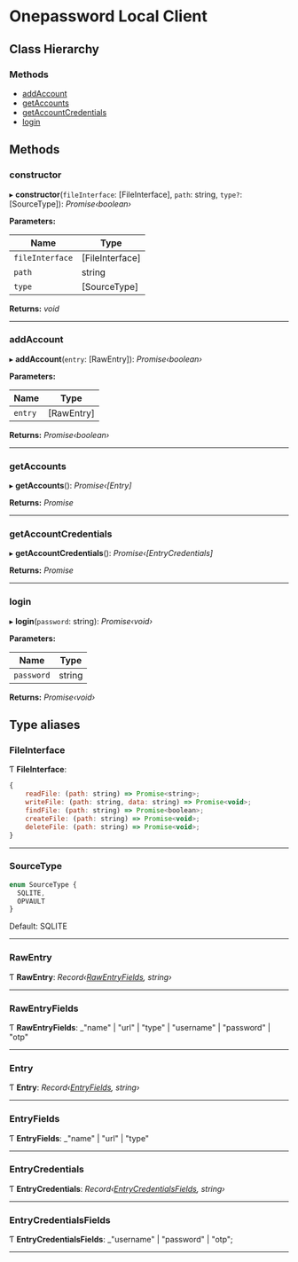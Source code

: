 # Onepassword Local Client

## Class Hierarchy

### Methods

- [addAccount](README.md#addaccount)
- [getAccounts](README.md#getaccounts)
- [getAccountCredentials](README.md#getaccountcredentials)
- [login](README.md#login)

## Methods

### constructor

▸ **constructor**(`fileInterface`: [FileInterface], `path`: string, `type?`: [SourceType]): _Promise‹boolean›_

**Parameters:**

| Name            | Type            |
| --------------- | --------------- |
| `fileInterface` | [FileInterface] |
| `path`          | string          |
| `type`          | [SourceType]    |

**Returns:** _void_

---

### addAccount

▸ **addAccount**(`entry`: [RawEntry]): _Promise‹boolean›_

**Parameters:**

| Name    | Type       |
| ------- | ---------- |
| `entry` | [RawEntry] |

**Returns:** _Promise‹boolean›_

---

### getAccounts

▸ **getAccounts**(): _Promise‹[Entry]_

**Returns:** _Promise_

---

### getAccountCredentials

▸ **getAccountCredentials**(): _Promise‹[EntryCredentials]_

**Returns:** _Promise_

---

### login

▸ **login**(`password`: string): _Promise‹void›_

**Parameters:**

| Name       | Type   |
| ---------- | ------ |
| `password` | string |

**Returns:** _Promise‹void›_

## Type aliases

### FileInterface

Ƭ **FileInterface**:

```javascript
{
    readFile: (path: string) => Promise<string>;
    writeFile: (path: string, data: string) => Promise<void>;
    findFile: (path: string) => Promise<boolean>;
    createFile: (path: string) => Promise<void>;
    deleteFile: (path: string) => Promise<void>;
}
```

---

### SourceType

```javascript
enum SourceType {
  SQLITE,
  OPVAULT
}
```

Default: SQLITE

---

### RawEntry

Ƭ **RawEntry**: _Record‹[RawEntryFields](README.md#rawentryfields), string›_

---

### RawEntryFields

Ƭ **RawEntryFields**: \_"name" | "url" | "type" | "username" | "password" | "otp"

---

### Entry

Ƭ **Entry**: _Record‹[EntryFields](README.md#entryfields), string›_

---

### EntryFields

Ƭ **EntryFields**: \_"name" | "url" | "type"

---

### EntryCredentials

Ƭ **EntryCredentials**: _Record‹[EntryCredentialsFields](README.md#entrycredentialsfields), string›_

---

### EntryCredentialsFields

Ƭ **EntryCredentialsFields**: \_"username" | "password" | "otp";

---

